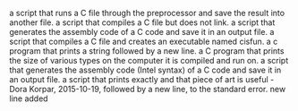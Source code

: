 a script that runs a C file through the preprocessor and save the result into another file.
a script that compiles a C file but does not link.
a script that generates the assembly code of a C code and save it in an output file.
a script that compiles a C file and creates an executable named cisfun.
a c program that prints a string followed by a new line.
a C program that prints the size of various types on the computer it is compiled and run on.
a script that generates the assembly code (Intel syntax) of a C code and save it in an output file.
a script that prints exactly and that piece of art is useful - Dora Korpar, 2015-10-19, followed by a new line, to the standard error.
new line added

